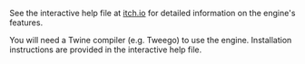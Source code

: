 See the interactive help file at <a href="https://anotherrpgenthusiast.itch.io/another-rpg-engine" target="_blank">itch.io</a> for detailed information on the engine's features.

You will need a Twine compiler (e.g. Tweego) to use the engine. Installation instructions are provided in the interactive help file.
